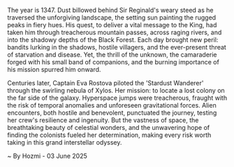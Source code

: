 
The year is 1347.  Dust billowed behind Sir Reginald's weary steed as he traversed the unforgiving landscape, the setting sun painting the rugged peaks in fiery hues.  His quest, to deliver a vital message to the King, had taken him through treacherous mountain passes, across raging rivers, and into the shadowy depths of the Black Forest.  Each day brought new peril: bandits lurking in the shadows, hostile villagers, and the ever-present threat of starvation and disease. Yet, the thrill of the unknown, the camaraderie forged with his small band of companions, and the burning importance of his mission spurred him onward.

Centuries later, Captain Eva Rostova piloted the 'Stardust Wanderer' through the swirling nebula of Xylos.  Her mission: to locate a lost colony on the far side of the galaxy.  Hyperspace jumps were treacherous, fraught with the risk of temporal anomalies and unforeseen gravitational forces.  Alien encounters, both hostile and benevolent, punctuated the journey, testing her crew's resilience and ingenuity.  But the vastness of space, the breathtaking beauty of celestial wonders, and the unwavering hope of finding the colonists fueled her determination, making every risk worth taking in this grand interstellar odyssey.

~ By Hozmi - 03 June 2025
